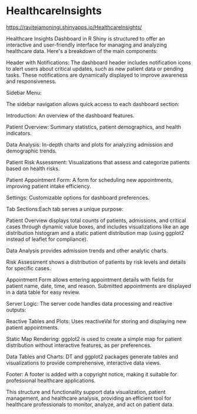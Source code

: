 # HealthcareInsights

https://ravitejamoningi.shinyapps.io/HealthcareInsights/                                         

Healthcare Insights Dashboard in R Shiny is structured to offer an interactive and user-friendly interface for managing and analyzing healthcare data. Here's a breakdown of the main components:
          
Header with Notifications:
The dashboard header includes notification icons to alert users about critical updates, such as new patient data or pending tasks. These notifications are dynamically displayed to improve awareness and responsiveness.

Sidebar Menu:

The sidebar navigation allows quick access to each dashboard section:
  
Introduction: An overview of the dashboard features.         

Patient Overview: Summary statistics, patient demographics, and health indicators.

Data Analysis: In-depth charts and plots for analyzing admission and demographic trends.

Patient Risk Assessment: Visualizations that assess and categorize patients based on health risks.

Patient Appointment Form: A form for scheduling new appointments, improving patient intake efficiency.

Settings: Customizable options for dashboard preferences.

Tab Sections:Each tab serves a unique purpose:

Patient Overview displays total counts of patients, admissions, and critical cases through dynamic value boxes, and includes visualizations like an age distribution histogram and a static patient distribution map (using ggplot2 instead of leaflet for compliance).

Data Analysis provides admission trends and other analytic charts.

Risk Assessment shows a distribution of patients by risk levels and details for specific cases.

Appointment Form allows entering appointment details with fields for patient name, date, time, and reason. Submitted appointments are displayed in a data table for easy review.

Server Logic: The server code handles data processing and reactive outputs:

Reactive Tables and Plots: Uses reactiveVal for storing and displaying new patient appointments.

Static Map Rendering: ggplot2 is used to create a simple map for patient distribution without interactive features, as per preferences.

Data Tables and Charts: DT and ggplot2 packages generate tables and visualizations to provide comprehensive, interactive data views.

Footer: A footer is added with a copyright notice, making it suitable for professional healthcare applications.

This structure and functionality support data visualization, patient management, and healthcare analysis, providing an efficient tool for healthcare professionals to monitor, analyze, and act on patient data.
